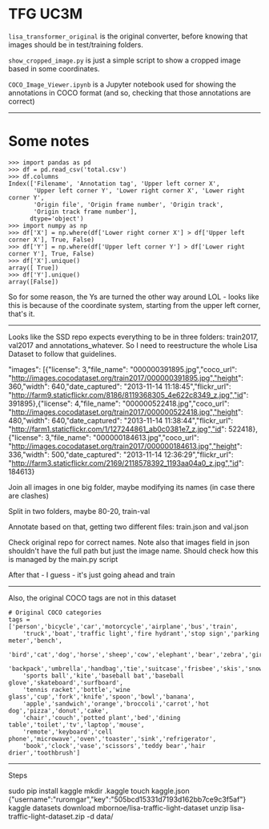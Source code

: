# TFG UC3M

`lisa_transformer_original` is the original converter, before knowing that images should be in test/training folders.

`show_cropped_image.py` is just a simple script to show a cropped image based in some coordinates.

`COCO_Image_Viewer.ipynb` is a Jupyter notebook used for showing the annotations in COCO format (and so, checking that those annotations are correct)


--------------------------

# Some notes

```
>>> import pandas as pd
>>> df = pd.read_csv('total.csv')
>>> df.columns
Index(['Filename', 'Annotation tag', 'Upper left corner X',
       'Upper left corner Y', 'Lower right corner X', 'Lower right corner Y',
       'Origin file', 'Origin frame number', 'Origin track',
       'Origin track frame number'],
      dtype='object')
>>> import numpy as np
>>> df['X'] = np.where(df['Lower right corner X'] > df['Upper left corner X'], True, False)
>>> df['Y'] = np.where(df['Upper left corner Y'] > df['Lower right corner Y'], True, False)
>>> df['X'].unique()
array([ True])
>>> df['Y'].unique()
array([False])
```

So for some reason, the Ys are turned the other way around LOL - looks like this is because of the coordinate system, starting from the upper left corner, that's it.

----

Looks like the SSD repo expects everything to be in three folders: train2017, val2017 and annotations_whatever. So I need to reestructure the whole Lisa Dataset to follow that guidelines.

"images": [{"license": 3,"file_name": "000000391895.jpg","coco_url": "http://images.cocodataset.org/train2017/000000391895.jpg","height": 360,"width": 640,"date_captured": "2013-11-14 11:18:45","flickr_url": "http://farm9.staticflickr.com/8186/8119368305_4e622c8349_z.jpg","id": 391895},{"license": 4,"file_name": "000000522418.jpg","coco_url": "http://images.cocodataset.org/train2017/000000522418.jpg","height": 480,"width": 640,"date_captured": "2013-11-14 11:38:44","flickr_url": "http://farm1.staticflickr.com/1/127244861_ab0c0381e7_z.jpg","id": 522418},{"license": 3,"file_name": "000000184613.jpg","coco_url": "http://images.cocodataset.org/train2017/000000184613.jpg","height": 336,"width": 500,"date_captured": "2013-11-14 12:36:29","flickr_url": "http://farm3.staticflickr.com/2169/2118578392_1193aa04a0_z.jpg","id": 184613}

Join all images in one big folder, maybe modifying its names (in case there are clashes)

Split in two folders, maybe 80-20, train-val

Annotate based on that, getting two different files: train.json and val.json

Check original repo for correct names. Note also that images field in json shouldn't have the full path but just the image name. Should check how this is managed by the main.py script

After that - I guess - it's just going ahead and train

----

Also, the original COCO tags are not in this dataset

    # Original COCO categories
    tags = ['person','bicycle','car','motorcycle','airplane','bus','train',
        'truck','boat','traffic light','fire hydrant','stop sign','parking meter','bench',
        'bird','cat','dog','horse','sheep','cow','elephant','bear','zebra','giraffe',
        'backpack','umbrella','handbag','tie','suitcase','frisbee','skis','snowboard',
        'sports ball','kite','baseball bat','baseball glove','skateboard','surfboard',
        'tennis racket','bottle','wine glass','cup','fork','knife','spoon','bowl','banana',
        'apple','sandwich','orange','broccoli','carrot','hot dog','pizza','donut','cake',
        'chair','couch','potted plant','bed','dining table','toilet','tv','laptop','mouse',
        'remote','keyboard','cell phone','microwave','oven','toaster','sink','refrigerator',
        'book','clock','vase','scissors','teddy bear','hair drier','toothbrush']

-----

Steps 

sudo pip install kaggle
mkdir .kaggle
touch kaggle.json
{"username":"ruromgar","key":"505bcd15331d7193d162bb7ce9c3f5af"}
kaggle datasets download mbornoe/lisa-traffic-light-dataset
unzip lisa-traffic-light-dataset.zip -d data/